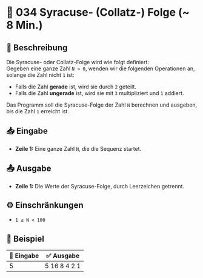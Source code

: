 # 🔢 034 Syracuse- (Collatz-) Folge (~ 8 Min.)

## 📜 Beschreibung
Die Syracuse- oder Collatz-Folge wird wie folgt definiert:  
Gegeben eine ganze Zahl `N > 0`, wenden wir die folgenden Operationen an, solange die Zahl nicht `1` ist:

- Falls die Zahl **gerade** ist, wird sie durch `2` geteilt.
- Falls die Zahl **ungerade** ist, wird sie mit `3` multipliziert und `1` addiert.

Das Programm soll die Syracuse-Folge der Zahl `N` berechnen und ausgeben, bis die Zahl `1` erreicht ist.


## 📥 Eingabe
- **Zeile 1:** Eine ganze Zahl `N`, die die Sequenz startet.


## 📤 Ausgabe
- **Zeile 1:** Die Werte der Syracuse-Folge, durch Leerzeichen getrennt.


## ⚙️ Einschränkungen
- `1 ≤ N < 100`


## 📌 Beispiel

| 📝 Eingabe | ✅ Ausgabe |
|------------|-----------|
| 5 | 5 16 8 4 2 1 |

